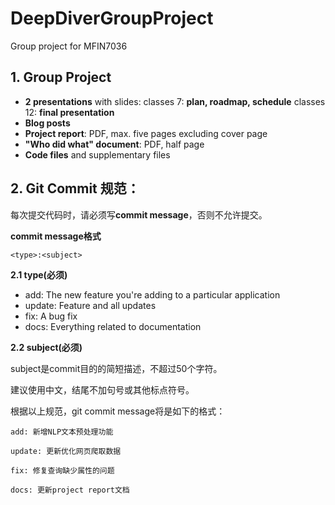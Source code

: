 # DeepDiverGroupProject
Group project for MFIN7036

## 1. Group Project

- **2 presentations** with slides: 
  classes 7: **plan, roadmap, schedule**
  classes 12: **final presentation**
- **Blog posts**
- **Project report**: PDF, max. five pages excluding cover page
- **"Who did what" document**: PDF, half page
- **Code files** and supplementary files

## 2. Git Commit 规范：

每次提交代码时，请必须写**commit message**，否则不允许提交。

**commit message格式**

```
<type>:<subject>
```

**2.1 type(必须)**

- add: The new feature you're adding to a particular application
- update: Feature and all updates
- fix: A bug fix
- docs: Everything related to documentation

**2.2 subject(必须)**

subject是commit目的的简短描述，不超过50个字符。

建议使用中文，结尾不加句号或其他标点符号。

根据以上规范，git commit message将是如下的格式：

```
add: 新增NLP文本预处理功能
```

```
update: 更新优化网页爬取数据
```

```
fix: 修复查询缺少属性的问题
```

```
docs: 更新project report文档
```

